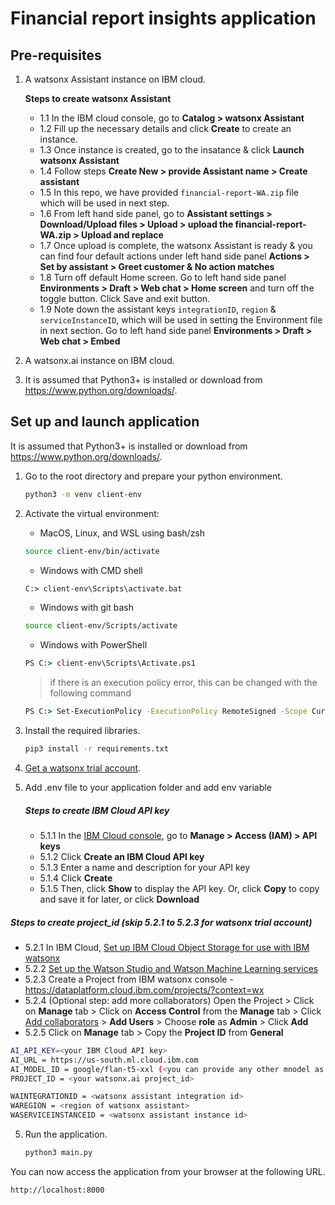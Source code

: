 # Financial report insights application

## Pre-requisites

1. A watsonx Assistant instance on IBM cloud.

   **Steps to create watsonx Assistant**

   - 1.1 In the IBM cloud console, go to **Catalog > watsonx Assistant**
   - 1.2 Fill up the necessary details and click **Create** to create an instance.
   - 1.3 Once instance is created, go to the insatance & click **Launch watsonx Assistant**
   - 1.4 Follow steps **Create New > provide Assistant name > Create assistant**
   - 1.5 In this repo, we have provided `financial-report-WA.zip` file which will be used in next step.
   - 1.6 From left hand side panel, go to **Assistant settings > Download/Upload files > Upload > upload the financial-report-WA.zip > Upload and replace**
   - 1.7 Once upload is complete, the watsonx Assistant is ready & you can find four default actions under left hand side panel **Actions > Set by assistant > Greet customer & No action matches**
   - 1.8 Turn off default Home screen. Go to left hand side panel **Environments > Draft > Web chat > Home screen** and turn off the toggle button. Click Save and exit button.
   - 1.9 Note down the assistant keys `integrationID`, `region` & `serviceInstanceID`, which will be used in setting the Environment file in next section. Go to left hand side panel **Environments > Draft > Web chat > Embed**

2. A watsonx.ai instance on IBM cloud.
3. It is assumed that Python3+ is installed or download from <https://www.python.org/downloads/>.

## Set up and launch application

It is assumed that Python3+ is installed or download from <https://www.python.org/downloads/>.

1. Go to the root directory and prepare your python environment.

   ```sh
   python3 -m venv client-env
   ```

2. Activate the virtual environment:

   - MacOS, Linux, and WSL using bash/zsh

   ```sh
   source client-env/bin/activate
   ```

   - Windows with CMD shell

   ```cmd
   C:> client-env\Scripts\activate.bat
   ```

   - Windows with git bash

   ```sh
   source client-env/Scripts/activate
   ```

   - Windows with PowerShell

   ```cmd
   PS C:> client-env\Scripts\Activate.ps1
   ```

   > if there is an execution policy error, this can be changed with the following command

   ```cmd
   PS C:> Set-ExecutionPolicy -ExecutionPolicy RemoteSigned -Scope CurrentUser
   ```

3. Install the required libraries.

   ```sh
   pip3 install -r requirements.txt
   ```

4. [Get a watsonx trial account](https://dataplatform.cloud.ibm.com/registration/stepone?context=wx).

5. Add .env file to your application folder and add env variable

   ##### Steps to create IBM Cloud API key

   - 5.1.1 In the [IBM Cloud console](https://cloud.ibm.com/), go to **Manage > Access (IAM) > API keys**
   - 5.1.2 Click **Create an IBM Cloud API key**
   - 5.1.3 Enter a name and description for your API key
   - 5.1.4 Click **Create**
   - 5.1.5 Then, click **Show** to display the API key. Or, click **Copy** to copy and save it for later, or click **Download**

##### Steps to create project_id (skip 5.2.1 to 5.2.3 for watsonx trial account)

- 5.2.1 In IBM Cloud, [Set up IBM Cloud Object Storage for use with IBM watsonx](https://dataplatform.cloud.ibm.com/docs/content/wsj/console/wdp_admin_cos.html?context=wx&audience=wdp)
- 5.2.2 [Set up the Watson Studio and Watson Machine Learning services](https://dataplatform.cloud.ibm.com/docs/content/wsj/getting-started/set-up-ws.html?context=wx&audience=wdp)
- 5.2.3 Create a Project from IBM watsonx console - https://dataplatform.cloud.ibm.com/projects/?context=wx
- 5.2.4 (Optional step: add more collaborators) Open the Project > Click on **Manage** tab > Click on **Access Control** from the **Manage** tab > Click [Add collaborators](https://dataplatform.cloud.ibm.com/docs/content/wsj/getting-started/collaborate.html?context=wx&audience=wdp#add-collaborators) > **Add Users** > Choose **role** as **Admin** > Click **Add**
- 5.2.5 Click on **Manage** tab > Copy the **Project ID** from **General**

```sh
AI_API_KEY=<your IBM Cloud API key>
AI_URL = https://us-south.ml.cloud.ibm.com
AI_MODEL_ID = google/flan-t5-xxl (<you can provide any other mnodel as well>)
PROJECT_ID = <your watsonx.ai project_id>

WAINTEGRATIONID = <watsonx assistant integration id>
WAREGION = <region of watsonx assistant>
WASERVICEINSTANCEID = <watsonx assistant instance id>
```

5. Run the application.

   ```sh
   python3 main.py
   ```

You can now access the application from your browser at the following URL.

```url
http://localhost:8000
```
